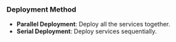 

### Deployment Method

- **Parallel Deployment**: Deploy all the services together.
- **Serial Deployment**:   Deploy services sequentially.

